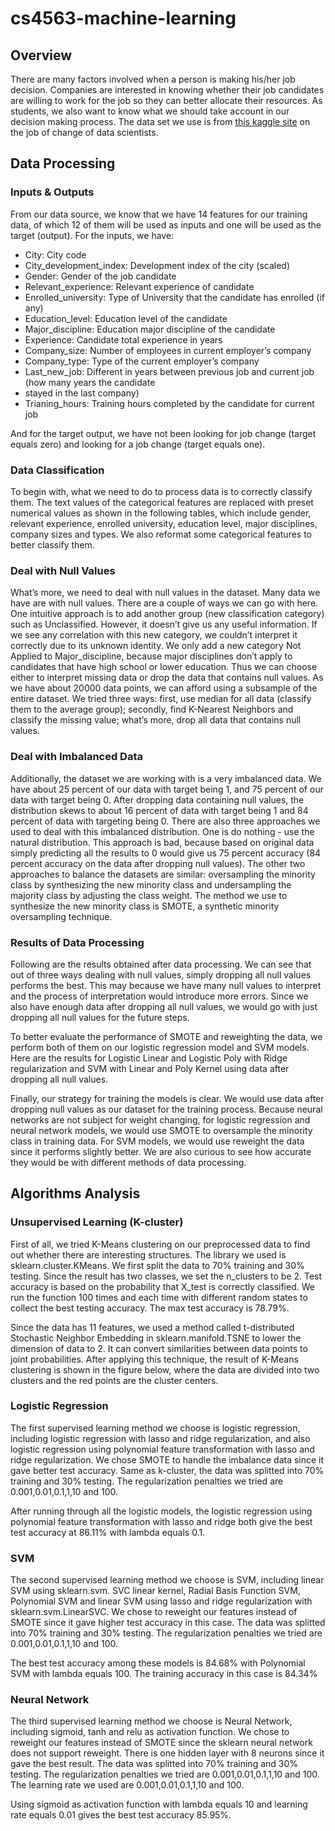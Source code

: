 # cs4563-machine-learning

## Overview

There are many factors involved when a person is making his/her job decision. Companies are interested
in knowing whether their job candidates are willing to work for the job so they can better allocate their
resources. As students, we also want to know what we should take account in our decision making process.
The data set we use is from [this kaggle site](https://www.kaggle.com/arashnic/hr-analytics-job-change-of-data-scientists)
on the job of change of data scientists.


## Data Processing

### Inputs & Outputs
From our data source, we know that we have 14 features for our training data, of which 12 of them will
be used as inputs and one will be used as the target (output). For the inputs, we have:

- City: City code
- City_development_index: Development index of the city (scaled)
- Gender: Gender of the job candidate
- Relevant_experience: Relevant experience of candidate
- Enrolled_university: Type of University that the candidate has enrolled (if any)
- Education_level: Education level of the candidate
- Major_discipline: Education major discipline of the candidate
- Experience: Candidate total experience in years
- Company_size: Number of employees in current employer’s company
- Company_type: Type of the current employer’s company
- Last_new_job: Different in years between previous job and current job (how many years the candidate
- stayed in the last company)
- Trianing_hours: Training hours completed by the candidate for current job

And for the target output, we have not been looking for job change (target equals zero) and looking for
a job change (target equals one).

### Data Classification
To begin with, what we need to do to process data is to correctly classify them. The text values of
the categorical features are replaced with preset numerical values as shown in the following tables, which
include gender, relevant experience, enrolled university, education level, major disciplines, company sizes
and types. We also reformat some categorical features to better classify them.

### Deal with Null Values
What’s more, we need to deal with null values in the dataset. Many data we have are with null values.
There are a couple of ways we can go with here. One intuitive approach is to add another group (new
classification category) such as Unclassified. However, it doesn’t give us any useful information. If we
see any correlation with this new category, we couldn’t interpret it correctly due to its unknown identity.
We only add a new category Not Applied to Major_discipline, because major disciplines don’t apply to candidates
that have high school or lower education. Thus we can choose either to interpret missing data or drop the data
that contains null values. As we have about 20000 data points, we can afford using a subsample of the entire
dataset. We tried three ways: first, use median for all data (classify them to the average group); secondly,
find K-Nearest Neighbors and classify the missing value; what’s more, drop all data that contains null values.

### Deal with Imbalanced Data
Additionally, the dataset we are working with is a very imbalanced data. We have about 25 percent of our
data with target being 1, and 75 percent of our data with target being 0. After dropping data containing null
values, the distribution skews to about 16 percent of data with target being 1 and 84 percent of data with
targeting being 0. There are also three approaches we used to deal with this imbalanced distribution. One is
do nothing - use the natural distribution. This approach is bad, because based on original data simply predicting
all the results to 0 would give us 75 percent accuracy (84 percent accuracy on the data after dropping null
values). The other two approaches to balance the datasets are similar: oversampling the minority class by
synthesizing the new minority class and undersampling the majority class by adjusting the class weight. The
method we use to synthesize the new minority class is SMOTE, a synthetic minority oversampling technique.

### Results of Data Processing
Following are the results obtained after data processing. We can see that out of three ways dealing with null
values, simply dropping all null values performs the best. This may because we have many null values to interpret
and the process of interpretation would introduce more errors. Since we also have enough data after dropping all
null values, we would go with just dropping all null values for the future steps. 

To better evaluate the performance of SMOTE and reweighting the data, we perform both of them on our logistic
regression model and SVM models. Here are the results for Logistic Linear and Logistic Poly with Ridge
regularization and SVM with Linear and Poly Kernel using data after dropping all null values.

Finally, our strategy for training the models is clear. We would use data after dropping null values as our
dataset for the training process. Because neural networks are not subject for weight changing, for logistic
regression and neural network models, we would use SMOTE to oversample the minority class in training data. For
SVM models, we would use reweight the data since it performs slightly better. We are also curious to see how
accurate they would be with different methods of data processing.

## Algorithms Analysis
### Unsupervised Learning (K-cluster)
First of all, we tried K-Means clustering on our preprocessed data to find out whether there are interesting
structures. The library we used is sklearn.cluster.KMeans. We first split the data to 70% training and 30%
testing. Since the result has two classes, we set the n_clusters to be 2. Test accuracy is based on the
probability that X_test is correctly classified. We run the function 100 times and each time with different
random states to collect the best testing accuracy. The max test accuracy is 78.79%.

Since the data has 11 features, we used a method called t-distributed Stochastic Neighbor Embedding in
sklearn.manifold.TSNE to lower the dimension of data to 2. It can convert similarities between data points
to joint probabilities. After applying this technique, the result of K-Means clustering is shown in the
figure below, where the data are divided into two clusters and the red points are the cluster centers.

### Logistic Regression
The first supervised learning method we choose is logistic regression, including logistic regression with
lasso and ridge regularization, and also logistic regression using polynomial feature transformation with
lasso and ridge regularization. We chose SMOTE to handle the imbalance data since it gave better test accuracy.
Same as k-cluster, the data was splitted into 70% training and 30% testing. The regularization penalties we
tried are 0.001,0.01,0.1,1,10 and 100. 

After running through all the logistic models, the logistic regression using polynomial feature transformation
with lasso and ridge both give the best test accuracy at 86.11% with lambda equals 0.1.

### SVM
The second supervised learning method we choose is SVM, including linear SVM using sklearn.svm. SVC linear kernel,
Radial Basis Function SVM, Polynomial SVM and linear SVM using lasso and ridge regularization with
sklearn.svm.LinearSVC. We chose to reweight our features instead of SMOTE since it gave higher test accuracy in
this case. The data was splitted into 70% training and 30% testing. The regularization penalties we tried are
0.001,0.01,0.1,1,10 and 100.

The best test accuracy among these models is 84.68% with Polynomial SVM with lambda equals 100. The training
accuracy in this case is 84.34%

### Neural Network
The third supervised learning method we choose is Neural Network, including sigmoid, tanh and relu as activation
function. We chose to reweight our features instead of SMOTE since the sklearn neural network does not support
reweight. There is one hidden layer with 8 neurons since it gave the best result. The data was splitted into 70%
training and 30% testing. The regularization penalties we tried are 0.001,0.01,0.1,1,10  and 100. The learning rate
we used are 0.001,0.01,0.1,1,10 and 100.

Using sigmoid as activation function with lambda equals 10 and learning rate equals 0.01 gives the best test
accuracy 85.95%.
